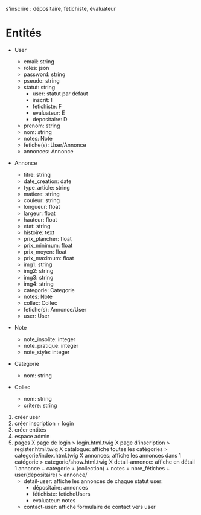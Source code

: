 s'inscrire : dépositaire, fetichiste, évaluateur

# Entités

- User
    - email: string
    - roles: json
    - password: string
    - pseudo: string
    - statut: string
        - user: statut par défaut
        - inscrit: I
        - fetichiste: F
        - evaluateur: E
        - depositaire: D
    - prenom: string
    - nom: string
    + notes: Note
    + fetiche(s): User/Annonce
    + annonces: Annonce

- Annonce
    - titre: string
    - date_creation: date
    - type_article: string
    - matiere: string
    - couleur: string
    - longueur: float
    - largeur: float
    - hauteur: float
    - etat: string
    - histoire: text
    - prix_plancher: float
    - prix_minimum: float
    - prix_moyen: float
    - prix_maximum: float
    - img1: string
    - img2: string
    - img3: string
    - img4: string
    + categorie: Categorie
    + notes: Note
    + collec: Collec
    + fetiche(s): Annonce/User
    + user: User

- Note
    - note_insolite: integer
    - note_pratique: integer
    - note_style: integer

- Categorie
    - nom: string

- Collec
    - nom: string
    - critere: string

1. créer user
2. créer inscription + login
3. créer entités
4. espace admin
5. pages 
    X page de login > login.html.twig
    X page d'inscription > register.html.twig
    X catalogue: affiche toutes les catégories > categorie/index.html.twig 
    X annonces: affiche les annonces dans 1 catégorie > categorie/show.html.twig
    X detail-annonce: affiche en détail 1 annonce + categorie + (collection) + notes + nbre_fétiches + user(dépositaire) > annonce/
    - detail-user: affiche les annonces de chaque statut user:
        - dépositaire: annonces
        - fétichiste: feticheUsers
        - evaluateur: notes
    - contact-user: affiche formulaire de contact vers user



